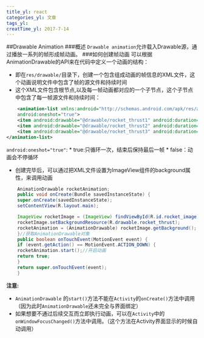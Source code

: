 ```yaml
---
title_yl: react
categories_yl: 文章
tags_yl:
creatTime_yl: 2017-7-14
---
```


##Drawable Animation
###概述
`Drawable animation`允许载入Drawable源，通过播放一系列的帧形成帧动画。
###如何创建帧动画
可以根据AnimationDrawable的API来在代码中定义一个动画的结构：
*	即在`res/drawable/`目录下，创建一个包含组成动画的帧信息的XML文件，这个动画说明文件中包含了帧的源文件和持续时间
*	这个XML文件包含根节点<animation-list>,以及每一帧动画都对应的一个子节点<item>，这个子节点中包含了每一帧源文件和持续时间：
```xml
	<animation-list xmlns:android="http://schemas.android.com/apk/res/android"
    android:oneshot="true">
    <item android:drawable="@drawable/rocket_thrust1" android:duration="200" />
    <item android:drawable="@drawable/rocket_thrust2" android:duration="200" />
    <item android:drawable="@drawable/rocket_thrust3" android:duration="200" />
</animation-list>
```
`android:oneshot="true"`:
	*	true:只循环一次，结束后保持最后一帧
	*	false：动画会不停循环

*	创建完毕后，可以通过把XML文件设置为ImageView组件的background属性，来调用动画
```java
	AnimationDrawable rocketAnimation;
	public void onCreate(Bundle savedInstanceState) {
  	super.onCreate(savedInstanceState);
  	setContentView(R.layout.main);

  	ImageView rocketImage = (ImageView) findViewById(R.id.rocket_image);
  	rocketImage.setBackgroundResource(R.drawable.rocket_thrust);
  	rocketAnimation = (AnimationDrawable) rocketImage.getBackground();
	}//获取AnimationDrawable对象
	public boolean onTouchEvent(MotionEvent event) {
  	if (event.getAction() == MotionEvent.ACTION_DOWN) {
    rocketAnimation.start();//开启动画
    return true;
  	}
  	return super.onTouchEvent(event);
	}
```

**注意:**
*	`AnimationDrawable` 的`start()`方法不能在`Activity`的`onCreate()`方法中调用（因为此时`AnimationDrawable`还未完全与界面绑定）
*	如果想要不通过后续交互而立即执行动画，可以在`Activity`中的`onWindowFocusChanged()`方法中调用。（这个方法在Activity界面显示的时候自动调用）